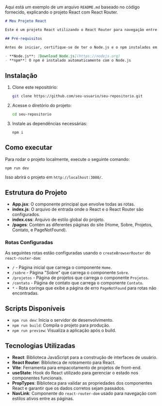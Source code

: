 Aqui está um exemplo de um arquivo `README.md` baseado no código fornecido, explicando o projeto React com React Router.

```markdown
# Meu Projeto React

Este é um projeto React utilizando o React Router para navegação entre diferentes páginas.

## Pré-requisitos

Antes de iniciar, certifique-se de ter o Node.js e o npm instalados em sua máquina.

- **Node.js**: [Download Node.js](https://nodejs.org)
- **npm**: O npm é instalado automaticamente com o Node.js
```

## Instalação

1. Clone este repositório:
   ```bash
   git clone https://github.com/seu-usuario/seu-repositorio.git
   ```

2. Acesse o diretório do projeto:

   ```bash
   cd seu-repositorio
   ```

3. Instale as dependências necessárias:

   ```bash
   npm i
   ```

## Como executar

Para rodar o projeto localmente, execute o seguinte comando:

```bash
npm run dev
```

Isso abrirá o projeto em `http://localhost:3000/`.

## Estrutura do Projeto

- **App.jsx**: O componente principal que envolve todas as rotas.
- **index.js**: O arquivo de entrada onde o React e o React Router são configurados.
- **index.css**: Arquivo de estilo global do projeto.
- **/pages**: Contém as diferentes páginas do site (Home, Sobre, Projetos, Contato, e PageNotFound).

### Rotas Configuradas

As seguintes rotas estão configuradas usando o `createBrowserRouter` do `react-router-dom`:

- `/` - Página inicial que carrega o componente `Home`.
- `/sobre` - Página "Sobre" que carrega o componente `Sobre`.
- `/projetos` - Página de projetos que carrega o componente `Projetos`.
- `/contato` - Página de contato que carrega o componente `Contato`.
- `*` - Rota coringa que exibe a página de erro `PageNotFound` para rotas não encontradas.

## Scripts Disponíveis

- `npm run dev`: Inicia o servidor de desenvolvimento.
- `npm run build`: Compila o projeto para produção.
- `npm run preview`: Visualiza a aplicação após o build.

## Tecnologias Utilizadas

- **React**: Biblioteca JavaScript para a construção de interfaces de usuário.
- **React Router**: Biblioteca de roteamento para React.
- **Vite**: Ferramenta para empacotamento de projetos de front-end.
- **useState**: Hook do React utilizado para gerenciar o estado nos componentes funcionais.
- **PropTypes**: Biblioteca para validar as propriedades dos componentes React e garantir que os dados corretos sejam passados.
- **NavLink**: Componente do `react-router-dom` usado para navegação com estilos ativos entre as páginas.
